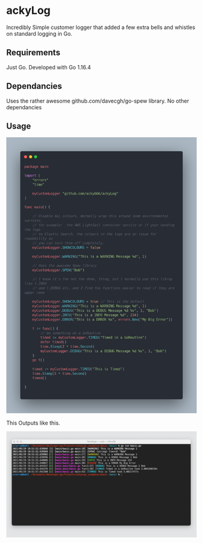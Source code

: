 # ackyLog

Incredibly Simple customer logger that added a few extra bells and whistles on standard logging in Go.

## Requirements 

Just Go. Developed with Go 1.16.4

## Dependancies 

Uses the rather awesome github.com/davecgh/go-spew library. No other dependancies 

## Usage

![Basic](basic.png)

This Outputs like this.

![Basic](basic-output.png)
